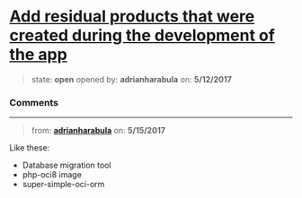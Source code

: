 # [Add residual products that were created during the development of the app](https://github.com/adrianharabula/condr/issues/81)

> state: **open** opened by: **adrianharabula** on: **5/12/2017**



### Comments

---
> from: [**adrianharabula**](https://github.com/adrianharabula/condr/issues/81#issuecomment-301339940) on: **5/15/2017**

Like these:
- Database migration tool
- php-oci8 image
- super-simple-oci-orm
